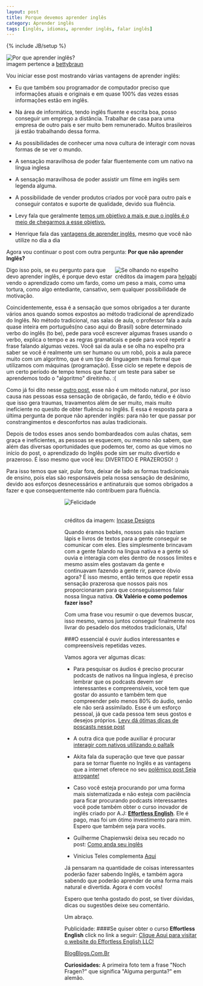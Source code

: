 ```yaml
---
layout: post
title: Porque devemos aprender inglês
category: Aprender inglês
tags: [inglês, idiomas, aprender inglês, falar inglês]
---
```


{% include JB/setup %}

<img src="http://farm1.static.flickr.com/81/277386361_13b04e9d98.jpg" alt="Por que aprender inglês?" /> 

<br />
imagem pertence a <a href="http://www.flickr.com/photos/bettina-braun/">bettybraun</a>

Vou iniciar esse post mostrando várias vantagens de aprender inglês:

- Eu que também sou programador de computador preciso que informações atuais e
   originais e em quase 100% das vezes essas informações estão em inglês.
   
- Na área de informática, tendo inglês fluente e escrita boa, posso conseguir um
   emprego a distância. Trabalhar de casa para uma empresa de outro país e ser muito
   bem remunerado. Muitos brasileiros já estão trabalhando dessa forma.

- As possibilidades de conhecer uma nova cultura de interagir com novas formas de se
	ver o mundo.

- A sensação maravilhosa de poder falar fluentemente com um nativo na língua inglesa
	
- A sensação maravilhosa de poder assistir um filme em inglês sem legenda alguma. 

- A possibilidade de vender produtos criados por você para outro país e conseguir 
	contatos e suporte de qualidade, devido sua fluência.
	
- Levy fala que geralmente <a href="http://www.inglespraque.com/2006/10/13/por-que-voce-quer-aprender-ingles/">temos um objetivo a mais e que o inglês é o meio de chegarmos a esse objetivo.</a>

- Henrique fala das <a href="http://revolucao.etc.br/archives/ingles-pra-que/">vantagens de aprender inglês</a>, mesmo que você não utilize no dia a dia
        

Agora vou continuar o post com outra pergunta: __Por que não aprender Inglês?__

<span style="float:right">
<img src="http://farm3.static.flickr.com/2283/1562343725_4906991390.jpg" alt="Se olhando no espelho" /><br />créditos da imagem para <a href="http://www.flickr.com/photos/helgabj/ ">helgabj</a>
</span>

Digo isso pois, se eu pergunto para que devo aprender inglês, é porque devo estar vendo o aprendizado como um fardo, como um peso a mais, como uma tortura, como algo entediante, cansativo, sem qualquer possibilidade de motivação. 

Coincidentemente, essa é a sensação que somos obrigados a ter durante vários anos quando somos expostos ao método tradicional de aprendizado do Inglês. No método tradicional, nas salas de aula, o professor fala a aula quase inteira em português(no caso aqui do Brasil) sobre determinado verbo do inglês (to be), pede para você escrever algumas frases usando o verbo, explica o tempo e as regras gramaticais e pede para você repetir a frase falando algumas vezes. Você sai da aula e se olha no espelho pra saber se você é realmente um ser humano ou um robô, pois a aula parece muito com um algoritmo, que é um tipo de linguagem mais formal que utilizamos com máquinas (programação). Esse ciclo se repete e depois de um certo período de tempo temos que fazer um teste para saber se aprendemos todo o "algoritmo" direitinho. :(

Como já foi dito nesse <a href="http://valeriofarias.com/aprenda-ingles-de-forma-natural-traducao/">outro post</a>, esse não é um método natural, por isso causa nas pessoas essa sensação de obrigação, de fardo, tédio e é óbvio que isso gera traumas, travamentos além de ser muito, mais muito ineficiente no quesito de obter fluência no Inglês. E essa é resposta para a última pergunta de porque não aprender inglês: para não ter que passar por constrangimentos e desconfortos nas aulas tradicionais. 

Depois de todos esses anos sendo bombardeados com aulas chatas, sem graça e ineficientes, as pessoas se esquecem, ou mesmo não sabem, que além das diversas oportunidades que podemos ter, como as que vimos no início do post, o aprendizado do Inglês pode sim ser muito divertido e prazeroso. É isso mesmo que você leu: DIVERTIDO E PRAZEROSO! :)

Para isso temos que sair, pular fora, deixar de lado as formas tradicionais de ensino, pois elas são responsáveis pela nossa sensação de desânimo, devido aos esforços desnecessários e antinaturais que somos obrigados a fazer e que consequentemente não contribuem para fluência.

<span style="float:right; width:350px">
<img src="http://farm1.static.flickr.com/189/491412742_145edccd82.jpg" alt="Felicidade" />

<br />créditos da imagem: <a href="http://www.flickr.com/photos/goincase/ ">Incase Designs</a>
</span>

Quando éramos bebês, nossos pais não traziam lápis e livros de textos para a gente conseguir se comunicar com eles. Eles simplesmente brincavam com a gente falando na língua nativa e a gente só ouvia e interagia com eles dentro de nossos limites e mesmo assim eles gostavam da gente e continuavam fazendo a gente rir, parece óbvio agora? É isso mesmo, então temos que repetir essa sensação prazerosa que nossos pais nos proporcionaram para que conseguíssemos falar nossa língua nativa. __Ok Valério e como podemos fazer isso?__

Com uma frase vou resumir o que devemos buscar, isso mesmo, vamos juntos conseguir finalmente nos livrar do pesadelo dos métodos tradicionais, Ufa! 

###O essencial é ouvir áudios interessantes e compreensíveis repetidas vezes.

Vamos agora ver algumas dicas: 

- Para pesquisar os áudios é preciso procurar podcasts de nativos na língua inglesa, é preciso lembrar que os podcasts devem ser interessantes e compreensíveis, você tem que gostar do assunto e também tem que compreender pelo menos 80% do áudio, senão ele não será assimilado. Esse é um esforço pessoal, já que cada pessoa tem seus gostos e desejos próprios. <a href="http://www.inglespraque.com/2006/11/10/7-otimos-podcasts-para-aprender-ingles/">Levy dá ótimas dicas de poscasts nesse post</a> 

- A outra dica que pode auxiliar é procurar <a href="http://www.inglespraque.com/2006/10/23/como-aprender-ingles-falando-na-internet-com-o-paltalk/">interagir com nativos utilizando o paltalk</a>
  
- Akita fala da superação que teve que passar para se tornar fluente no Inglês e as vantagens que a internet oferece no seu <a href="http://www.akitaonrails.com/2007/04/14/off-topic-seja-arrogante">polêmico post Seja arrogante!</a> 

- Caso você esteja procurando por uma forma mais sistematizada e não esteja com paciência para ficar procurando podcasts interessantes você pode também obter o curso inovador de inglês criado por A.J: <strong><a href="https://www.e-junkie.com/ecom/gb.php?cl=5336&amp;c=ib&amp;aff=60441" target="ejejcsingle">Effortless English</a></strong>. Ele é pago, mas foi um ótimo investimento para mim. Espero que também seja para vocês. 

- Guilherme Chapienwski deixa seu recado no post: [Como anda seu inglês](http://gc.blog.br/2010/10/05/como-anda-o-seu-ingles/)

- Vinicius Teles complementa [Aqui](http://www.infoblogs.com.br/view.action?contentId=221236)

Já pensaram na quantidade de coisas interessantes poderão fazer sabendo Inglês, e também agora sabendo que poderão aprender de uma forma mais natural e divertida. Agora é com vocês!

Espero que tenha gostado do post, se tiver dúvidas, dicas ou sugestões deixe seu comentário.

Um abraço.

Publicidade:
####Se quiser obter o curso __Effortless English__ click no link a seguir: 
<a href="https://www.e-junkie.com/ecom/gb.php?cl=5336&amp;c=ib&amp;aff=60441" target="ejejcsingle">Clique Aqui para visitar o website do Effortless English LLC!</a>

<a href='http://blogblogs.com.br/api/claim/-371933639/213060/142204' rel='me'> BlogBlogs.Com.Br </a>  

__Curiosidades:__
A primeira foto tem a frase "Noch Fragen?" que significa "Alguma pergunta?" em alemão.
